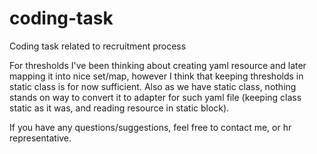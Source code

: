 # coding-task
Coding task related to recruitment process





For thresholds I've been thinking about creating yaml resource and later mapping it into
nice set/map, however I think that keeping thresholds in static class is for now sufficient.
Also as we have static class, nothing stands on way to convert it to adapter for such yaml
file (keeping class static as it was, and reading resource in static block).

If you have any questions/suggestions, feel free to contact me, or hr representative.
